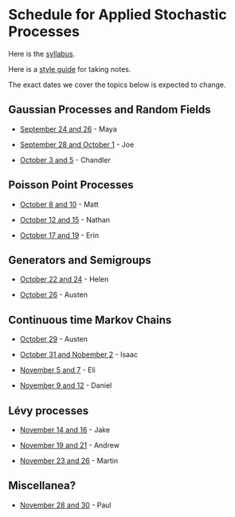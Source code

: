 # Schedule for Applied Stochastic Processes

Here is the [syllabus](syllabus.html).

Here is a [style guide](style.html) for taking notes.

The exact dates we cover the topics below is expected to change.

## Gaussian Processes and Random Fields

- [September 24 and 26](LectureNotes/Lectures/Fall2018/Lecture1/ASPLecture1.html) - Maya

- [September 28 and October 1](LectureNotes/Lectures/Fall2018/Lecture2/ASPLecture2.html) - Joe

- [October 3 and 5](LectureNotes/Lectures/Fall2018/Lecture3/ASPLecture3.html) - Chandler


## Poisson Point Processes

- [October 8 and 10](LectureNotes/Lectures/Fall2018/Lecture4/PPP_notes.html) - Matt

- [October 12 and 15](LectureNotes/Lectures/Fall2018/Lecture5/ASPLecture5.html) - Nathan

- [October 17 and 19](LectureNotes/Lectures/Fall2018/Lecture6/ASPlecturenotes.html) - Erin


## Generators and Semigroups

- [October 22 and 24](LectureNotes/Lectures/Fall2018/Lecture7/ASPLecture7.html) - Helen

- [October 26](LectureNotes/Lectures/Fall2018/Lecture8/ASPLecture8.html) - Austen

## Continuous time Markov Chains

- [October 29]() - Austen

- [October 31 and Nobember 2]() - Isaac

- [November 5 and 7]() - Eli

- [November 9 and 12]() - Daniel

## Lévy processes

- [November 14 and 16]() - Jake

- [November 19 and 21]() - Andrew

- [November 23 and 26]() - Martin

## Miscellanea?

- [November 28 and 30]() - Paul

